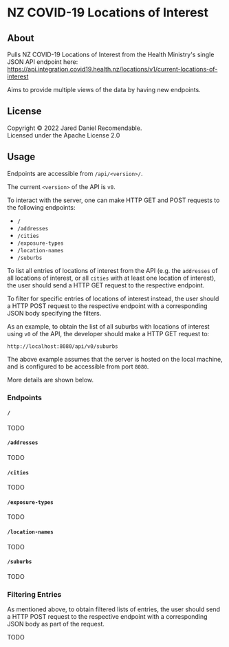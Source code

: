 # NZ COVID-19 Locations of Interest
## About
Pulls NZ COVID-19 Locations of Interest from the Health Ministry's single JSON API endpoint here:
https://api.integration.covid19.health.nz/locations/v1/current-locations-of-interest

Aims to provide multiple views of the data by having new endpoints.

## License
Copyright &copy; 2022 Jared Daniel Recomendable.  
Licensed under the Apache License 2.0


## Usage
Endpoints are accessible from `/api/<version>/`.

The current `<version>` of the API is `v0`.

To interact with the server, one can make HTTP GET and POST requests to the following endpoints:
* `/`
* `/addresses`
* `/cities`
* `/exposure-types`
* `/location-names`
* `/suburbs`

To list all entries of locations of interest from the API (e.g. the `addresses` of all locations of interest, or all
`cities` with at least one location of interest), the user should send a HTTP GET request to the respective endpoint.

To filter for specific entries of locations of interest instead, the user should a HTTP POST request to the respective
endpoint with a corresponding JSON body specifying the filters.

As an example, to obtain the list of all suburbs with locations of interest using `v0` of the API, the developer should
make a HTTP GET request to:
```
http://localhost:8080/api/v0/suburbs
```
The above example assumes that the server is hosted on the local machine, and is configured to be accessible from port
`8080`.

More details are shown below.

### Endpoints
#### `/`
TODO

#### `/addresses`
TODO

#### `/cities`
TODO

#### `/exposure-types`
TODO

#### `/location-names`
TODO

#### `/suburbs`
TODO

### Filtering Entries
As mentioned above, to obtain filtered lists of entries, the user should send a HTTP POST request to the respective
endpoint with a corresponding JSON body as part of the request.

TODO
